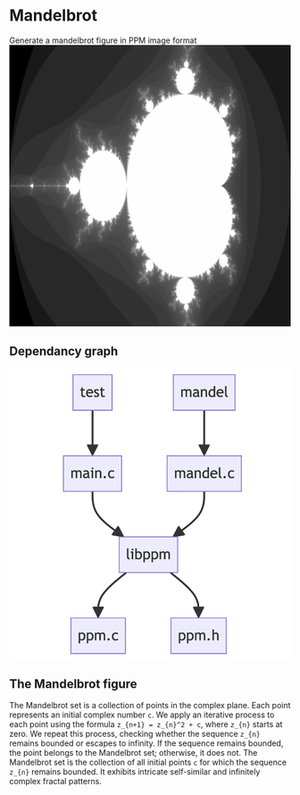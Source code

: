 # Mandelbrot
Generate a mandelbrot figure in PPM image format
![mandelbrot figure](./doc/m.png)

## Dependancy graph
![dependacy graph](./doc/dependancygraph.png)

## The Mandelbrot figure
The Mandelbrot set is a collection of points in the complex plane. Each point represents an initial complex number `c`. We apply an iterative process to each point using the formula `z_{n+1} = z_{n}^2 + c`, where `z_{n}` starts at zero. We repeat this process, checking whether the sequence `z_{n}` remains bounded or escapes to infinity. If the sequence remains bounded, the point belongs to the Mandelbrot set; otherwise, it does not. The Mandelbrot set is the collection of all initial points `c` for which the sequence `z_{n}` remains bounded. It exhibits intricate self-similar and infinitely complex fractal patterns.
